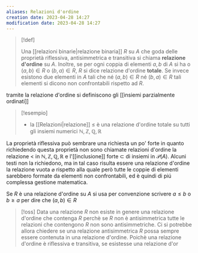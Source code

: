 ```yaml
---
aliases: Relazioni d'ordine
creation date: 2023-04-28 14:27
modification date: 2023-04-28 14:27
---
```


> [!def]
> 
> Una [[relazioni binarie|relazione binaria]] $R$ su $A$ che goda delle proprietà riflessiva, antisimmetrica e transitiva si chiama **relazione d'ordine** su $A$. Inoltre, se per ogni coppia di elementi $a,b$ di $A$ si ha o $(a,b) \in R$ o $(b,a) \in R$, $R$ si dice relazione d'ordine **totale**. Se invece esistono due elementi in $A$ tali che né $(a,b) \in R$ né $(b,a) \in R$ tali elementi si dicono non confrontabili rispetto ad $R$.

tramite la relazione d'ordine si definiscono gli [[insiemi parzialmente ordinati]]

>[!esempio]
>- la [[Relazioni|relazione]] $\leq$ è una relazione d'ordine totale su tutti gli insiemi numerici $\mathbb{N},\mathbb{Z},\mathbb{Q}, \mathbb{R}$

La proprietà riflessiva può sembrare una richiesta un po' forte in quanto richiedendo questa proprietà non sono chiamate relazioni d'ordine la relazione $<$ in $\mathbb{N},\mathbb{Z},\mathbb{Q},\mathbb{R}$ e l'[[inclusione]] forte $\subset$ di insiemi in $\mathcal{P}(A)$.
Alcuni testi non la richiedono, ma in tal caso risulta essere una relazione d'ordine la relazione vuota $\varnothing$ rispetto alla quale però tutte le coppie di elementi sarebbero formate da elementi non confrontabili, ed è quindi di piú complessa gestione matematica.

Se $R$ è una relazione d'ordine su $A$ si usa per convenzione scrivere $a \leq b$ o $b \geq a$ per dire che $(a,b) \in R$

>[!oss]
>Data una relazione $R$ non esiste in genere una relazione d'ordine che contenga $R$ perchè se $R$ non è antisimmetrica tutte le relazioni che contengono $R$ non sono antisimmetriche. Ci si potrebbe allora chiedere se una relazione antisimmetrica $R$ possa sempre essere contenuta in una relazione d'ordine. Poichè una relazione d'ordine è riflessiva e transitiva, se esistesse una relazione d'or